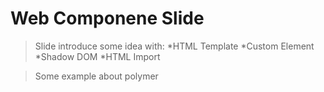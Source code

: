 Web Componene Slide
====================

> Slide introduce some idea with:
  *HTML Template
  *Custom Element
  *Shadow DOM
  *HTML Import

> Some example about polymer
